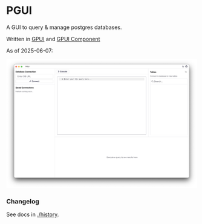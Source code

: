 # PGUI

A GUI to query & manage postgres databases.

Written in [GPUI](https://gpui.rs) and [GPUI Component](https://github.com/longbridge/gpui-component)

As of 2025-06-07:

![screengrab](./history/2025-06-09.png)

### Changelog

See docs in [./history](./history).
